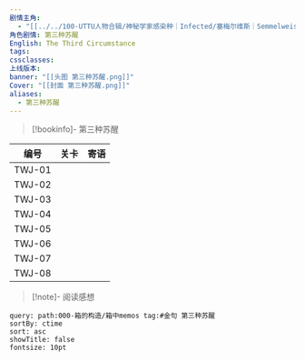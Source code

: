 ```yaml
---
剧情主角:
  - "[[../../100-UTTU人物合辑/神秘学家感染种｜Infected/塞梅尔维斯｜Semmelweis|塞梅尔维斯]]"
角色剧情: 第三种苏醒
English: The Third Circumstance
tags: 
cssclasses: 
上线版本: 
banner: "[[头图 第三种苏醒.png]]"
Cover: "[[封面 第三种苏醒.png]]"
aliases:
  - 第三种苏醒
---
```

> [!bookinfo]- 第三种苏醒
> 
> 
|   编号   | 关卡  | 寄语  |
| :----: | :-: | :-: |
| TWJ-01 |     |     |
| TWJ-02 |     |     |
| TWJ-03 |     |     |
| TWJ-04 |     |     |
| TWJ-05 |     |     |
| TWJ-06 |     |     |
| TWJ-07 |     |     |
| TWJ-08 |     |     |

> [!note]- 阅读感想

~~~~note-gallery
query: path:000-箱的构造/箱中memos tag:#金句 第三种苏醒
sortBy: ctime
sort: asc
showTitle: false
fontsize: 10pt
~~~~
